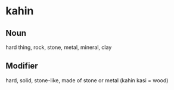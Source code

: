 kahin
===

Noun
---

hard thing, rock, stone, metal, mineral, clay

Modifier
---

hard, solid, stone-like, made of stone or metal (kahin kasi = wood)